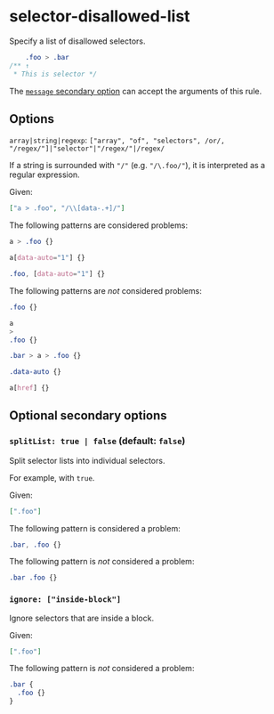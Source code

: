 # selector-disallowed-list

Specify a list of disallowed selectors.

<!-- prettier-ignore -->
```css
    .foo > .bar
/** ↑
 * This is selector */
```

The [`message` secondary option](https://github.com/stylelint/stylelint/tree/15.10.1/docsuser-guideconfigure.md#message) can accept the arguments of this rule.

## Options

`array|string|regexp`: `["array", "of", "selectors", /or/, "/regex/"]|"selector"|"/regex/"|/regex/`

If a string is surrounded with `"/"` (e.g. `"/\.foo/"`), it is interpreted as a regular expression.

Given:

```json
["a > .foo", "/\\[data-.+]/"]
```

The following patterns are considered problems:

<!-- prettier-ignore -->
```css
a > .foo {}
```

<!-- prettier-ignore -->
```css
a[data-auto="1"] {}
```

<!-- prettier-ignore -->
```css
.foo, [data-auto="1"] {}
```

The following patterns are _not_ considered problems:

<!-- prettier-ignore -->
```css
.foo {}
```

<!-- prettier-ignore -->
```css
a
>
.foo {}
```

<!-- prettier-ignore -->
```css
.bar > a > .foo {}
```

<!-- prettier-ignore -->
```css
.data-auto {}
```

<!-- prettier-ignore -->
```css
a[href] {}
```

## Optional secondary options

### `splitList: true | false` (default: `false`)

Split selector lists into individual selectors.

For example, with `true`.

Given:

```json
[".foo"]
```

The following pattern is considered a problem:

<!-- prettier-ignore -->
```css
.bar, .foo {}
```

The following pattern is _not_ considered a problem:

<!-- prettier-ignore -->
```css
.bar .foo {}
```

### `ignore: ["inside-block"]`

Ignore selectors that are inside a block.

Given:

```json
[".foo"]
```

The following pattern is _not_ considered a problem:

<!-- prettier-ignore -->
```css
.bar {
  .foo {}
}
```
